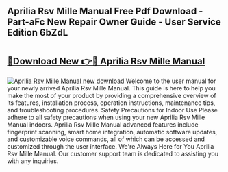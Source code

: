 ## Aprilia Rsv Mille Manual Free Pdf Download - Part-aFc New Repair Owner Guide - User Service Edition 6bZdL

# <h2><a href="http://cf14287.oget.top/?id=Aprilia+Rsv+Mille+Manual">🔗Download New 👉🔴 Aprilia Rsv Mille Manual</a></h2>

[![Aprilia Rsv Mille Manual new download](https://i.imgur.com/5g1atiW.png)](http://cf14287.oget.top/?id=Aprilia+Rsv+Mille+Manual)
Welcome to the user manual for your newly arrived Aprilia Rsv Mille Manual. This guide is here to help you make the most of your product by providing a comprehensive overview of its features, installation process, operation instructions, maintenance tips, and troubleshooting procedures. Safety Precautions for Indoor Use Please adhere to all safety precautions when using your new Aprilia Rsv Mille Manual indoors. Aprilia Rsv Mille Manual advanced features include fingerprint scanning, smart home integration, automatic software updates, and customizable voice commands, all of which can be accessed and customized through the user interface. We're Always Here for You Aprilia Rsv Mille Manual. Our customer support team is dedicated to assisting you with any inquiries.

